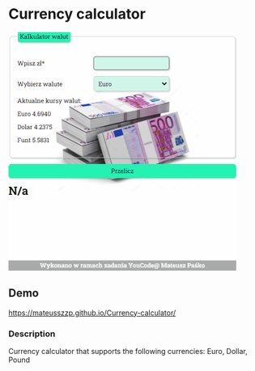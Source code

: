 # Currency calculator
![page Gif](images/calculator.gif)
## Demo
 https://mateusszzp.github.io/Currency-calculator/

### Description
Currency calculator that supports the following currencies: Euro, Dollar, Pound